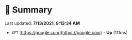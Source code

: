 # 📖 Summary
Last updated: **7/13/2021, 9:13:34 AM**

- `GET` [https://google.com](https://google.com) - **Up** (111ms)
